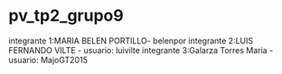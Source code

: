 # pv_tp2_grupo9
integrante 1:MARIA BELEN PORTILLO- belenpor
integrante 2:LUIS FERNANDO VILTE - usuario: luivilte
integrante 3:Galarza Torres Maria - usuario: MajoGT2015